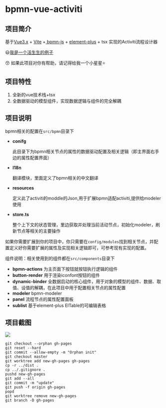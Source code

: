 # bpmn-vue-activiti

## 项目简介
基于[Vue3.x](https://v3.vuejs.org/guide/introduction.html) + [Vite](https://vitejs.dev/) +[ bpmn-js](https://bpmn.io/toolkit/bpmn-js/) + [element-plus](https://element-plus.gitee.io/#/zh-CN) + tsx 实现的Activiti流程设计器

:smiley:[我是一个活生生的例子](http://42.192.95.146:18080/)

:kissing_smiling_eyes: 如果此项目对你有帮助，请记得给我一个小星星:star:



## 项目特性

1. 全新的vue技术栈+tsx
2. 全数据驱动的模型组件，实现数据逻辑与组件的完全解耦



## 项目说明

bpmn相关的配置在`src/bpmn`目录下

- **conifg**   

  此目录下为bpmn相关节点的属性的数据驱动配置及相关逻辑（即主界面右手边的属性配置界面）

- **I18n**   

  翻译模块，里面定义了bpmn相关的中文翻译

- **resources**

  定义此了activiti的moddle的Json,用于扩展bpmn适配activiti,提供给modeler使用

- **store.ts**

  整个上下文的状态管理，里边获取并处理当前活动节点，初始化modeler，刷新节点等相关的主要操作
  
  

如果你需要扩展到你的项目中，你只需要在`config/modules`找到相关节点，并配置定义好你需要扩展的属性及实现相关逻辑即可，可参考现有实现的配置。



组件说明：相关使用到的组件都在`src/components`目录下

- **bpmn-actions** 为主页面下按钮就按钮执行逻辑的组件
- **button-render** 用于渲染iconfont按钮的组件
- **dynamic-binder** 全数据启动的核心组件，用于对象的模型的组件、数据、取值、设值的解耦，在此项目中用于配置相关节点的属性配置
- **modeler**  bpmn-modeler
- **panel** 流程节点的属性配置面板
- **sublist** 基于element-plus ElTable的可编辑表格







## 项目截图

![](./img.png)



```
git checkout --orphan gh-pages
git reset --hard
git commit --allow-empty -m "Orphan init"
git checkout master
git worktree add new-gh-pages gh-pages
cp -r ../dist .
cp ../.gitignore .
pushd new-gh-pages
git add --all
git commit -m "update"
git push -f origin gh-pages
popd
git worktree remove new-gh-pages
git branch -D gh-pages
```

